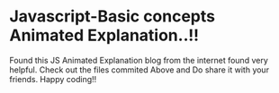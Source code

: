 # Javascript-Basic concepts Animated Explanation..!!
 Found this JS Animated Explanation blog from the internet found very helpful. Check out the files commited Above and Do share it with your friends. Happy coding!!




